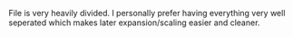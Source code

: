 File is very heavily divided.
I personally prefer having everything very well seperated which makes later expansion/scaling easier and cleaner.
